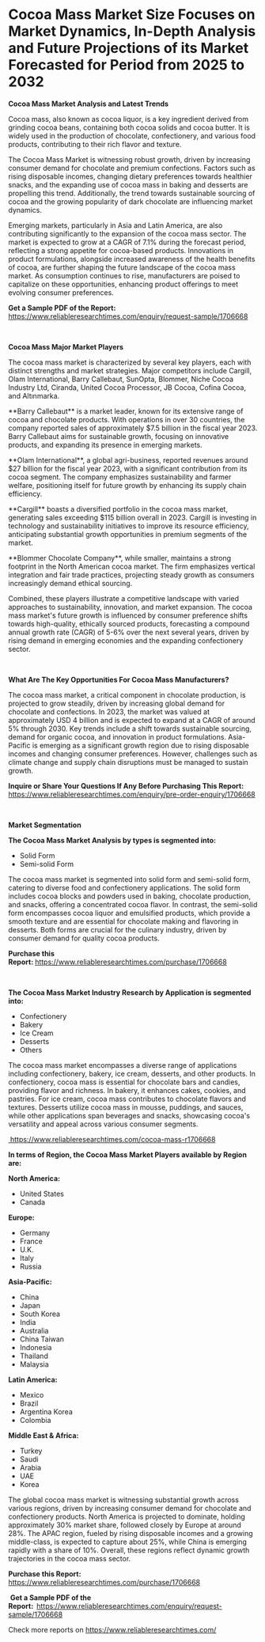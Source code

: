 <p><h1>Cocoa Mass Market Size Focuses on Market Dynamics, In-Depth Analysis and Future Projections of its Market Forecasted for Period from 2025 to 2032</h1></p><p><strong>Cocoa Mass Market Analysis and Latest Trends</strong></p>
<p><p>Cocoa mass, also known as cocoa liquor, is a key ingredient derived from grinding cocoa beans, containing both cocoa solids and cocoa butter. It is widely used in the production of chocolate, confectionery, and various food products, contributing to their rich flavor and texture.</p><p>The Cocoa Mass Market is witnessing robust growth, driven by increasing consumer demand for chocolate and premium confections. Factors such as rising disposable incomes, changing dietary preferences towards healthier snacks, and the expanding use of cocoa mass in baking and desserts are propelling this trend. Additionally, the trend towards sustainable sourcing of cocoa and the growing popularity of dark chocolate are influencing market dynamics.</p><p>Emerging markets, particularly in Asia and Latin America, are also contributing significantly to the expansion of the cocoa mass sector. The market is expected to grow at a CAGR of 7.1% during the forecast period, reflecting a strong appetite for cocoa-based products. Innovations in product formulations, alongside increased awareness of the health benefits of cocoa, are further shaping the future landscape of the cocoa mass market. As consumption continues to rise, manufacturers are poised to capitalize on these opportunities, enhancing product offerings to meet evolving consumer preferences.</p></p>
<p><strong>Get a Sample PDF of the Report:&nbsp;</strong> <a href="https://www.reliableresearchtimes.com/enquiry/request-sample/1706668?utm_campaign=3281&utm_medium=2&utm_source=Github&utm_content=ia&utm_term=07042025&utm_id=cocoa-mass">https://www.reliableresearchtimes.com/enquiry/request-sample/1706668</a></p>
<p>&nbsp;</p>
<p><strong>Cocoa Mass Major Market Players</strong></p>
<p><p>The cocoa mass market is characterized by several key players, each with distinct strengths and market strategies. Major competitors include Cargill, Olam International, Barry Callebaut, SunOpta, Blommer, Niche Cocoa Industry Ltd, Ciranda, United Cocoa Processor, JB Cocoa, Cofina Cocoa, and Altınmarka. </p><p>**Barry Callebaut** is a market leader, known for its extensive range of cocoa and chocolate products. With operations in over 30 countries, the company reported sales of approximately $7.5 billion in the fiscal year 2023. Barry Callebaut aims for sustainable growth, focusing on innovative products, and expanding its presence in emerging markets.</p><p>**Olam International**, a global agri-business, reported revenues around $27 billion for the fiscal year 2023, with a significant contribution from its cocoa segment. The company emphasizes sustainability and farmer welfare, positioning itself for future growth by enhancing its supply chain efficiency.</p><p>**Cargill** boasts a diversified portfolio in the cocoa mass market, generating sales exceeding $115 billion overall in 2023. Cargill is investing in technology and sustainability initiatives to improve its resource efficiency, anticipating substantial growth opportunities in premium segments of the market.</p><p>**Blommer Chocolate Company**, while smaller, maintains a strong footprint in the North American cocoa market. The firm emphasizes vertical integration and fair trade practices, projecting steady growth as consumers increasingly demand ethical sourcing.</p><p>Combined, these players illustrate a competitive landscape with varied approaches to sustainability, innovation, and market expansion. The cocoa mass market's future growth is influenced by consumer preference shifts towards high-quality, ethically sourced products, forecasting a compound annual growth rate (CAGR) of 5-6% over the next several years, driven by rising demand in emerging economies and the expanding confectionery sector.</p></p>
<p>&nbsp;</p>
<p><strong>What Are The Key Opportunities For Cocoa Mass Manufacturers?</strong></p>
<p><p>The cocoa mass market, a critical component in chocolate production, is projected to grow steadily, driven by increasing global demand for chocolate and confections. In 2023, the market was valued at approximately USD 4 billion and is expected to expand at a CAGR of around 5% through 2030. Key trends include a shift towards sustainable sourcing, demand for organic cocoa, and innovation in product formulations. Asia-Pacific is emerging as a significant growth region due to rising disposable incomes and changing consumer preferences. However, challenges such as climate change and supply chain disruptions must be managed to sustain growth.</p></p>
<p><strong>Inquire or Share Your Questions If Any Before Purchasing This Report:</strong> <a href="https://www.reliableresearchtimes.com/enquiry/pre-order-enquiry/1706668?utm_campaign=3281&utm_medium=2&utm_source=Github&utm_content=ia&utm_term=07042025&utm_id=cocoa-mass">https://www.reliableresearchtimes.com/enquiry/pre-order-enquiry/1706668</a></p>
<p>&nbsp;</p>
<p><strong>Market Segmentation</strong></p>
<p><strong>The Cocoa Mass Market Analysis by types is segmented into:</strong></p>
<p><ul><li>Solid Form</li><li>Semi-solid Form</li></ul></p>
<p><p>The cocoa mass market is segmented into solid form and semi-solid form, catering to diverse food and confectionery applications. The solid form includes cocoa blocks and powders used in baking, chocolate production, and snacks, offering a concentrated cocoa flavor. In contrast, the semi-solid form encompasses cocoa liquor and emulsified products, which provide a smooth texture and are essential for chocolate making and flavoring in desserts. Both forms are crucial for the culinary industry, driven by consumer demand for quality cocoa products.</p></p>
<p><strong>Purchase this Report:&nbsp;</strong><a href="https://www.reliableresearchtimes.com/purchase/1706668?utm_campaign=3281&utm_medium=2&utm_source=Github&utm_content=ia&utm_term=07042025&utm_id=cocoa-mass">https://www.reliableresearchtimes.com/purchase/1706668</a></p>
<p>&nbsp;</p>
<p><strong>The Cocoa Mass Market Industry Research by Application is segmented into:</strong></p>
<p><ul><li>Confectionery</li><li>Bakery</li><li>Ice Cream</li><li>Desserts</li><li>Others</li></ul></p>
<p><p>The cocoa mass market encompasses a diverse range of applications including confectionery, bakery, ice cream, desserts, and other products. In confectionery, cocoa mass is essential for chocolate bars and candies, providing flavor and richness. In bakery, it enhances cakes, cookies, and pastries. For ice cream, cocoa mass contributes to chocolate flavors and textures. Desserts utilize cocoa mass in mousse, puddings, and sauces, while other applications span beverages and snacks, showcasing cocoa's versatility and appeal across various consumer segments.</p></p>
<p><a href="https://www.reliableresearchtimes.com/cocoa-mass-r1706668?utm_campaign=3281&utm_medium=2&utm_source=Github&utm_content=ia&utm_term=07042025&utm_id=cocoa-mass">&nbsp;https://www.reliableresearchtimes.com/cocoa-mass-r1706668</a></p>
<p><strong>In terms of Region, the Cocoa Mass Market Players available by Region are:</strong></p>
<p>
    <p> <strong> North America: </strong>
        <ul>
            <li>United States</li>
            <li>Canada</li>
        </ul>
        </p> 
    <p> <strong> Europe: </strong>
        <ul>
            <li>Germany</li>
            <li>France</li>
            <li>U.K.</li>
            <li>Italy</li>
            <li>Russia</li>
        </ul>
        </p> 
    <p> <strong> Asia-Pacific: </strong>
        <ul>
            <li>China</li>
            <li>Japan</li>
            <li>South Korea</li>
            <li>India</li>
            <li>Australia</li>
            <li>China Taiwan</li>
            <li>Indonesia</li>
            <li>Thailand</li>
            <li>Malaysia</li>
        </ul>
        </p> 
    <p> <strong> Latin America: </strong>
        <ul>
            <li>Mexico</li>
            <li>Brazil</li>
            <li>Argentina Korea</li>
            <li>Colombia</li>
        </ul>
        </p> 
    <p> <strong> Middle East & Africa: </strong>
        <ul>
            <li>Turkey</li>
            <li>Saudi</li>
            <li>Arabia</li>
            <li>UAE</li>
            <li>Korea</li>
        </ul>
    </p>
    </p>
<p><p>The global cocoa mass market is witnessing substantial growth across various regions, driven by increasing consumer demand for chocolate and confectionery products. North America is projected to dominate, holding approximately 30% market share, followed closely by Europe at around 28%. The APAC region, fueled by rising disposable incomes and a growing middle-class, is expected to capture about 25%, while China is emerging rapidly with a share of 10%. Overall, these regions reflect dynamic growth trajectories in the cocoa mass sector.</p></p>
<p><strong>Purchase this Report: </strong><a href="https://www.reliableresearchtimes.com/purchase/1706668?utm_campaign=3281&utm_medium=2&utm_source=Github&utm_content=ia&utm_term=07042025&utm_id=cocoa-mass">https://www.reliableresearchtimes.com/purchase/1706668</a></p>
<p>&nbsp;<strong>Get a Sample PDF of the Report:&nbsp;&nbsp;</strong><a href="https://www.reliableresearchtimes.com/enquiry/request-sample/1706668?utm_campaign=3281&utm_medium=2&utm_source=Github&utm_content=ia&utm_term=07042025&utm_id=cocoa-mass">https://www.reliableresearchtimes.com/enquiry/request-sample/1706668</a></p>
<p><strong></strong></p>
<p>Check more reports on <a href="https://www.reliableresearchtimes.com/?utm_campaign=3281&utm_medium=2&utm_source=Github&utm_content=ia&utm_term=07042025&utm_id=cocoa-mass">https://www.reliableresearchtimes.com/</a></p>